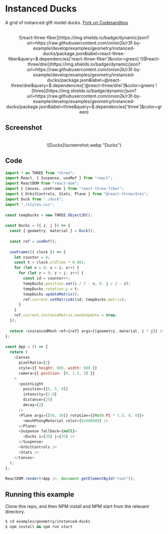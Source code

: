 # Instanced Ducks

A grid of instanced gltf model ducks. [Fork on Codesandbox](https://githubbox.com/onion2k/r3f-by-example/tree/develop/examples/geometry/instanced-ducks)

<div align="center">
  <br>
![react-three-fiber](https://img.shields.io/badge/dynamic/json?url=https://raw.githubusercontent.com/onion2k/r3f-by-example/develop/examples/geometry/instanced-ducks/package.json&label=react-three-fiber&query=$.dependencies['react-three-fiber']&color=green) ![@react-three/drei](https://img.shields.io/badge/dynamic/json?url=https://raw.githubusercontent.com/onion2k/r3f-by-example/develop/examples/geometry/instanced-ducks/package.json&label=@react-three/drei&query=$.dependencies['@react-three/drei']&color=green)  ![three](https://img.shields.io/badge/dynamic/json?url=https://raw.githubusercontent.com/onion2k/r3f-by-example/develop/examples/geometry/instanced-ducks/package.json&label=three&query=$.dependencies['three']&color=green)
  <br>
</div>

## Screenshot
<div align="center">
  <br>
    ![Ducks](screenshot.webp "Ducks")
  <br>
</div>

## Code

```js
import * as THREE from "three";
import React, { Suspense, useRef } from "react";
import ReactDOM from "react-dom";
import { Canvas, useFrame } from "react-three-fiber";
import { OrbitControls, Stats, Plane } from "@react-three/drei";
import Duck from "./duck";
import "./styles.css";

const tempDucks = new THREE.Object3D();

const Ducks = ({ i, j }) => {
  const { geometry, material } = Duck();

  const ref = useRef();

  useFrame(({ clock }) => {
    let counter = 0;
    const t = clock.oldTime * 0.001;
    for (let x = 0; x < i; x++) {
      for (let z = 0; z < j; z++) {
        const id = counter++;
        tempDucks.position.set(i / 2 - x, 0, j / 2 - z);
        tempDucks.rotation.y = t;
        tempDucks.updateMatrix();
        ref.current.setMatrixAt(id, tempDucks.matrix);
      }
    }
    ref.current.instanceMatrix.needsUpdate = true;
  });

  return <instancedMesh ref={ref} args={[geometry, material, i * j]} />;
};

const App = () => {
  return (
    <Canvas
      pixelRatio={1}
      style={{ height: 600, width: 600 }}
      camera={{ position: [0, 1.5, 5] }}
    >
      <pointLight
        position={[5, 5, 0]}
        intensity={1.0}
        distance={25}
        decay={2}
      />
      <Plane args={[50, 50]} rotation={[Math.PI * 1.5, 0, 0]}>
        <meshPhongMaterial color={0x808080} />
      </Plane>
      <Suspense fallback={null}>
        <Ducks i={35} j={35} />
      </Suspense>
      <OrbitControls />
      <Stats />
    </Canvas>
  );
};

ReactDOM.render(<App />, document.getElementById("root"));
```

## Running this example

Clone this repo, and then NPM install and NPM start from the relevant directory.

```bash
$ cd examples/geometry/instanced-ducks
$ npm install && npm run start
```